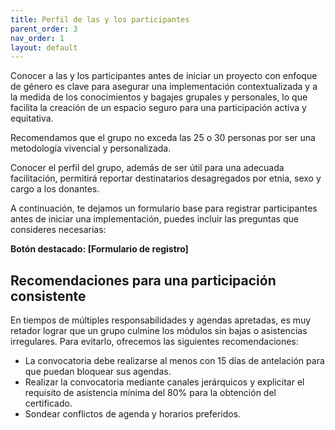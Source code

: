 ```yaml
---
title: Perfil de las y los participantes
parent_order: 3
nav_order: 1
layout: default
---
```

Conocer a las y los participantes antes de iniciar un proyecto con enfoque de género es clave para asegurar una implementación contextualizada y a la medida de los conocimientos y bagajes grupales y personales, lo que facilita la creación de un espacio seguro para una participación activa y equitativa.

Recomendamos que el grupo no exceda las 25 o 30 personas por ser una metodología vivencial y personalizada.

Conocer el perfil del grupo, además de ser útil para una adecuada facilitación, permitirá reportar destinatarios desagregados por etnia, sexo y cargo a los donantes.

A continuación, te dejamos un formulario base para registrar participantes antes de iniciar una implementación, puedes incluir las preguntas que consideres necesarias:

**Botón destacado: \[Formulario de registro\]**


## Recomendaciones para una participación consistente

En tiempos de múltiples responsabilidades y agendas apretadas, es muy retador lograr que un grupo culmine los módulos sin bajas o asistencias irregulares. Para evitarlo, ofrecemos las siguientes recomendaciones:

- La convocatoria debe realizarse al menos con 15 días de antelación para que puedan bloquear sus agendas.
- Realizar la convocatoria mediante canales jerárquicos y explicitar el requisito de asistencia mínima del 80% para la obtención del certificado.
- Sondear conflictos de agenda y horarios preferidos.
